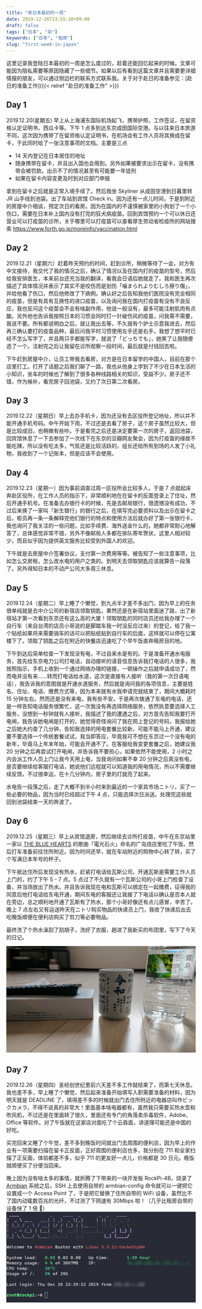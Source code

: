 ```yaml
---
title: "来日本最初的一周"
date: 2019-12-26T23:55:10+09:00
draft: false
tags: ["日本", "杂"]
keywords: ["日本", "租房"]
slug: "first-week-in-japan"
---
```


这里记录我登陆日本最初的一周是怎么度过的，趁着还能回忆起来的时候。文章可能因为隐私需要等原因隐藏了一些细节。如果以后有看到这篇文章并且需要更详细情报的朋友，可以通过侧边栏的联系方式联系我。关于对于赴日的准备参见：[赴日的准备工作]({{< relref "赴日的准备工作" >}})

<!--more-->

## Day 1

2019.12.20(星期五) 早上从上海浦东国际机场起飞，携带护照，工作签证，在留资格认定证明书，西瓜卡等。下午 1 点多到达东京成田国际空港。与以往来日本旅游不同，这次因为携带了在留资格认定证明书，在机场会有工作人员将其换成在留卡，于此同时给了一张注意事项的文档。主要是三点

- 14 天内登记在日本居住的地址
- 随身携带在留卡，并且出入国也会用到。另外如果被要求出示在留卡，没有携带会被罚款。出示不了的情况甚至有可能要一年徒刑
- 如果在留卡内容变更及时到对应部门申报

拿到在留卡之后就是正常入境手续了。然后我坐 Skyliner 从成田空港到日暮里转 JR 山手线到池袋。出了车站到宾馆 Check in。因为还有一点儿时间，于是到附近的房屋中介相谈，预定次日的看房。因为在国内的不谨慎被家里的小狗划了一个小伤口，需要在日本补上国内没有打完的狂犬病疫苗。回到宾馆预约一个可以休日还营业可以打疫苗的诊所，关于哪里可以打疫苗可以查看厚生劳动省检疫所的网站搜索 https://www.forth.go.jp/moreinfo/vaccination.html

## Day 2

2019.12.21（星期六）赶着昨天预约的时间，赶到诊所，稍微等待了一会，对方有中文接待，我交代了我的情况之后，确认了情况以及在国内打的疫苗的型号，然后给我安排医生，本来前台还充当我的翻译，看我会日语后她就走了。我和医生再次描述了具体情况并表示了其实不是咬伤而是划伤「噛まられよりむしろ擦り傷」，并给他看了伤口，然后他修改了下病例。确认好之后告知我他们医院没有完全相同的疫苗，但是有具有互换性的进口疫苗，以及询问我在国内打疫苗有没有不良反应，我也反问这个疫苗会不会有啥副作用，他说一般没有，最多可能注射肌肉有点酸。另外他也告诉我按照日本的习惯会同时打一针破伤风的疫苗，问我需不需要，我说不要。所有都说明白之后，就让我出去等，不久就有个护士示意我进去，然后再三确认要打的疫苗品种，最后问我平时习惯使用左手还是右手，我想了想平时已经不怎么写字了，并且两只手都能写字，就说了「どっちでも」，她笑了让我随便选了一个。注射完之后让我留在诊所观察一段时间，最后就是付钱回去啦。

下午赶到房屋中介，让员工带我去看房，对方是在日本留学的中国人，目前在那个店里打工。打开了话题之后我们聊了一路，我也从他身上学到了不少在日本生活的小知识，坐车的时候也了解到了很多各种线路相关的知识，受益不少。房子还不错，作为候补，看完房子回池袋，又约了次日第二次看房。

## Day 3

2019.12.22（星期日）早上去办手机卡，因为还没有去区役所登记地址，所以并不能开通手机号码。中午开始下雨，不过还是去看了房子，这个房子虽然比较大，但是比较成旧，也稍微有些吵。于是看完之后还是决定要第一次的房子，返回池袋，回宾馆休息了一下去参加了一次线下在东京的豆瓣网友聚会，因为打疫苗的缘故不能吃辣，所以没有吃太多，气氛还是比较活跃的，组长还给所有到场的人发了小礼物，我收到了一个记账本，但是应该不会使用。

## Day 4

2019.12.23（星期一）因为事前调查过周一区役所会比较多人，于是 7 点就起床奔赴区役所，在工作人员的指示下，非常顺利地在在留卡的反面登录上了住址，然后开通手机号。在准备去办银行卡的时候，先是去邮局银行，很遗憾没有成功，不过后来换了一家叫「新生银行」的银行之后，在填写完必要资料以及出示在留卡之后，柜员再一条一条解释完他们银行的特点和使用方法后就办好了第一张银行卡，我也询问了我关注的一些问题，比如手续费、海外送金什么的，她都非常耐心地解答了，总体感觉非常不错，另外不像邮局人多都在排队寄年贺状，这里人相对较少，而且似乎因为提供英文服务比较受到外国人的欢迎。

下午就是去房屋中介签署协议，支付第一次费用等等。被告知了一些注意事项，比如怎么交房租，怎么改水电的用户之类的。到明天去领取钥匙应该就算告一段落了。另外得知日本的不动产公司大多周三休息。

## Day 5

2019.12.24（星期二）早上睡了个懒觉，到九点半才差不多出门，因为早上的任务很单纯就是去中介公司的新宿店领取钥匙，果然还是在新宿站里面迷了路，出了新宿站才第一次看到东京还有这么高的大厦！领取钥匙的同时店员还给我办理了一个自行车（来自台湾的店员小哥说的是脚踏车我一时没反应过来）的登记，给了我一个贴纸如果将来需要骑车的话可以把贴纸贴到自行车的后面，这样就可以停在公寓楼下了。领取了钥匙之后在附近的快餐店迅速吃了个早午饭直奔租房目的地。

下午到达后简单检查一下发现没有电，不过自来水是有的。于是准备开通水电服务，首先给东京电力公司打电话，自动接听的语音信息告诉我打电话的人很多，我按照指示，手机上收到一个通过网络办理的链接，一顿操作之后就申请成功了，然而电并没有来......转而打电话给水道，这次是直接有人接听（我的第一次日语电话），我告诉我的意图就是开通水道服务，然后就是询问我的各项信息，主要是姓名、住址、电话、缴费方式等，因为本来就有水我申请完就结束了，期间大概耗时 15 分钟左右。然而还是没有来电，我有些不安。于是再次拨通了东电的电话，还是一样告知电话服务很繁忙，这一次我没有再选择网络服务，依然执意要选择人工服务，没想到一秒钟就有人接听，我描述了我的遭遇之后，对方首先告知我要打开电闸，我告诉她电闸是打开的，她觉得奇怪询问了我在网上登记的号码，我报给她之后她大约查了几分钟，告知我选择的用电套餐比较新，可能不能马上开通，建议要不要选择一个传统套餐试试，我当即答应，毕竟我可不想在东京过一个没有电的新年，毕竟马上年末年始，可能会开通不了。在客服给我变更套餐之后，她建议我 20 分钟之后再尝试打开电闸，并告诉我不要担心，如果依然不能使用，2 小时之内会派工作人员上门让我今天用上电，当我询问如果不幸 20 分钟之后真没有电，是否要继续给客服打电话，她说他们远程就可以知道我的用电情况，所以不需要继续反馈。不过很幸运，在十几分钟内，房子里的灯就亮了起来。

水电告一段落之后，走了大概不到半小时来到最近的一个家具市场ニトリ，买了一些必要的物品，因为当时已经超过下午 4 点，只能选择次日派送。处理完这些就回到池袋结束一天的奔波了。

## Day 6

2019.12.25（星期三）早上从宾馆退房，然后继续去诊所打疫苗，中午在东京站里一家以 [THE BLUE HEARTS](https://ja.wikipedia.org/wiki/THE_BLUE_HEARTS) 的歌曲「電光石火」命名的广岛烧店里吃了午饭。然后打车准备前往住所附近。因为时间还早，就在车站附近的购物中心转了转，买了个写满日本年号的杯子。

下午抵达住所后发现没有热水，赶紧打电话给瓦斯公司，开通瓦斯是需要工作人员上门的，约了下午 5 - 7 点。5 点过了不久就有一个瓦斯公司的小哥上门检查了设备，并当场放出了热水。并且告诉我现在电和瓦斯可以绑定在一起缴费，征得我的同意后他打电话给东电开通，期间东电的客服还让我接了下电话以确认是否本人就在旁边，总之顺利地开通了瓦斯有了热水，那个小哥好像还有点儿感冒，辛苦了。晚上 7 点左右又有运送昨天在ニトリ购买物品的快递员上门，我收了快递后出去吃晚饭顺便在便利店购买了剪刀等必要物品。

最终洗了个热水澡刮了刮胡子，洗好了衣服，趟进了我新买的布团里，写下了今天的日记。

![reiwa_cup](reiwa_cup.jpg)

## Day 7

2019.12.26（星期四）圣经创世纪里前六天差不多工作就结束了，而第七天休息。我也差不多，早上睡了个懒觉，然后起来准备开始填写入职需要准备的材料，因为明天就是 DEADLINE 了，填得差不多的时候就出门去住所附近的电器店叫作ビックカメラ，不得不说真的非常大！里面基本啥电器都有，虽然我只需要买热水壶和吹风机，不过还是在里面转了很久，里面还有专门的角落卖杀毒软件，Adobe、Office 等软件。对了午饭就在这家店对面吃了个云吞面，讲道理可能还是中国的好吃。

买完回来又睡了个午觉，差不多到晚饭时间就出门去周围的便利店，因为早上的作业有一项需要扫描在留卡正反面，正好周围的便利店也多，我分别在 711 和全家扫描了正反面，体验都差不多，似乎 711 的更友好一点儿，价格都是 30 日元。晚饭就顺便买了分便当回来。

晚上因为没有啥太多的事情，就折腾了下带来的一块开发板 RockPi-4B，烧录了 [Armbian](https://www.armbian.com/download/) 系统之后，SSH 上去使用自带的 armbian-config 命令就可以一键把它设置成一个 Access Point 了，于是把它替换了住所自带的 WiFi 设备，虽然比不了国内动辄数百兆的光纤，不过测了下网速有 30Mbps 啦！（几乎比租房自带的设备快了 1 倍 👏）
![rockpi_4b](rockpi_4b.png)

